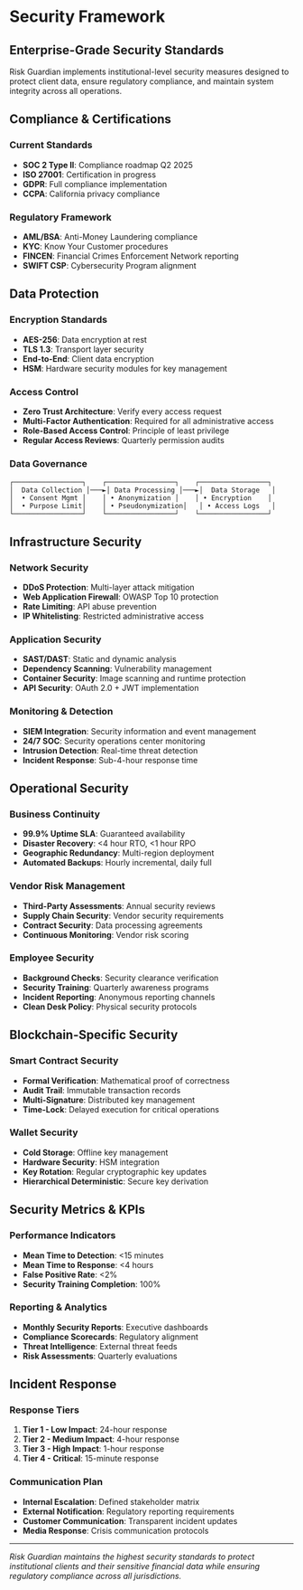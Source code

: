 # Security Framework

## Enterprise-Grade Security Standards

Risk Guardian implements institutional-level security measures designed to protect client data, ensure regulatory compliance, and maintain system integrity across all operations.

## Compliance & Certifications

### Current Standards
- **SOC 2 Type II**: Compliance roadmap Q2 2025
- **ISO 27001**: Certification in progress
- **GDPR**: Full compliance implementation
- **CCPA**: California privacy compliance

### Regulatory Framework
- **AML/BSA**: Anti-Money Laundering compliance
- **KYC**: Know Your Customer procedures
- **FINCEN**: Financial Crimes Enforcement Network reporting
- **SWIFT CSP**: Cybersecurity Program alignment

## Data Protection

### Encryption Standards
- **AES-256**: Data encryption at rest
- **TLS 1.3**: Transport layer security
- **End-to-End**: Client data encryption
- **HSM**: Hardware security modules for key management

### Access Control
- **Zero Trust Architecture**: Verify every access request
- **Multi-Factor Authentication**: Required for all administrative access
- **Role-Based Access Control**: Principle of least privilege
- **Regular Access Reviews**: Quarterly permission audits

### Data Governance
```
┌─────────────────┐    ┌─────────────────┐    ┌─────────────────┐
│  Data Collection │───►│ Data Processing │───►│  Data Storage   │
│  • Consent Mgmt │    │ • Anonymization │    │ • Encryption    │
│  • Purpose Limit│    │ • Pseudonymization│   │ • Access Logs   │
└─────────────────┘    └─────────────────┘    └─────────────────┘
```

## Infrastructure Security

### Network Security
- **DDoS Protection**: Multi-layer attack mitigation
- **Web Application Firewall**: OWASP Top 10 protection
- **Rate Limiting**: API abuse prevention
- **IP Whitelisting**: Restricted administrative access

### Application Security
- **SAST/DAST**: Static and dynamic analysis
- **Dependency Scanning**: Vulnerability management
- **Container Security**: Image scanning and runtime protection
- **API Security**: OAuth 2.0 + JWT implementation

### Monitoring & Detection
- **SIEM Integration**: Security information and event management
- **24/7 SOC**: Security operations center monitoring
- **Intrusion Detection**: Real-time threat detection
- **Incident Response**: Sub-4-hour response time

## Operational Security

### Business Continuity
- **99.9% Uptime SLA**: Guaranteed availability
- **Disaster Recovery**: <4 hour RTO, <1 hour RPO
- **Geographic Redundancy**: Multi-region deployment
- **Automated Backups**: Hourly incremental, daily full

### Vendor Risk Management
- **Third-Party Assessments**: Annual security reviews
- **Supply Chain Security**: Vendor security requirements
- **Contract Security**: Data processing agreements
- **Continuous Monitoring**: Vendor risk scoring

### Employee Security
- **Background Checks**: Security clearance verification
- **Security Training**: Quarterly awareness programs
- **Incident Reporting**: Anonymous reporting channels
- **Clean Desk Policy**: Physical security protocols

## Blockchain-Specific Security

### Smart Contract Security
- **Formal Verification**: Mathematical proof of correctness
- **Audit Trail**: Immutable transaction records
- **Multi-Signature**: Distributed key management
- **Time-Lock**: Delayed execution for critical operations

### Wallet Security
- **Cold Storage**: Offline key management
- **Hardware Security**: HSM integration
- **Key Rotation**: Regular cryptographic key updates
- **Hierarchical Deterministic**: Secure key derivation

## Security Metrics & KPIs

### Performance Indicators
- **Mean Time to Detection**: <15 minutes
- **Mean Time to Response**: <4 hours
- **False Positive Rate**: <2%
- **Security Training Completion**: 100%

### Reporting & Analytics
- **Monthly Security Reports**: Executive dashboards
- **Compliance Scorecards**: Regulatory alignment
- **Threat Intelligence**: External threat feeds
- **Risk Assessments**: Quarterly evaluations

## Incident Response

### Response Tiers
1. **Tier 1 - Low Impact**: 24-hour response
2. **Tier 2 - Medium Impact**: 4-hour response  
3. **Tier 3 - High Impact**: 1-hour response
4. **Tier 4 - Critical**: 15-minute response

### Communication Plan
- **Internal Escalation**: Defined stakeholder matrix
- **External Notification**: Regulatory reporting requirements
- **Customer Communication**: Transparent incident updates
- **Media Response**: Crisis communication protocols

---

*Risk Guardian maintains the highest security standards to protect institutional clients and their sensitive financial data while ensuring regulatory compliance across all jurisdictions.*
